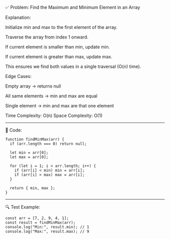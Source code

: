✅ Problem: Find the Maximum and Minimum Element in an Array

Explanation:

Initialize min and max to the first element of the array.

Traverse the array from index 1 onward.

If current element is smaller than min, update min.

If current element is greater than max, update max.

This ensures we find both values in a single traversal (O(n) time).


Edge Cases:

Empty array → returns null

All same elements → min and max are equal

Single element → min and max are that one element


Time Complexity: O(n)
Space Complexity: O(1)


---

🔧 Code:
```
function findMinMax(arr) {
  if (arr.length === 0) return null;

  let min = arr[0];
  let max = arr[0];

  for (let i = 1; i < arr.length; i++) {
    if (arr[i] < min) min = arr[i];
    if (arr[i] > max) max = arr[i];
  }

  return { min, max };
}
```

---

🔍 Test Example:
```
const arr = [7, 2, 9, 4, 1];
const result = findMinMax(arr);
console.log("Min:", result.min); // 1
console.log("Max:", result.max); // 9

```